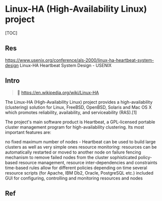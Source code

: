 # **Linux-HA** (High-Availability Linux) project

[TOC]



## Res
https://www.usenix.org/conference/als-2000/linux-ha-heartbeat-system-design
Linux-HA Heartbeat System Design - USENIX



## Intro
> 🔗 https://en.wikipedia.org/wiki/Linux-HA

The Linux-HA (High-Availability Linux) project provides a high-availability (clustering) solution for Linux, FreeBSD, OpenBSD, Solaris and Mac OS X which promotes reliability, availability, and serviceability (RAS).[1]

The project's main software product is Heartbeat, a GPL-licensed portable cluster management program for high-availability clustering. Its most important features are:

no fixed maximum number of nodes - Heartbeat can be used to build large clusters as well as very simple ones
resource monitoring: resources can be automatically restarted or moved to another node on failure
fencing mechanism to remove failed nodes from the cluster
sophisticated policy-based resource management, resource inter-dependencies and constraints
time-based rules allow for different policies depending on time
several resource scripts (for Apache, IBM Db2, Oracle, PostgreSQL etc.) included
GUI for configuring, controlling and monitoring resources and nodes



## Ref

